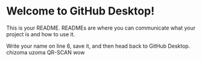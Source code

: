 # Welcome to GitHub Desktop!

This is your README. READMEs are where you can communicate what your project is and how to use it.

Write your name on line 6, save it, and then head back to GitHub Desktop.
chizoma uzoma QR-SCAN
wow
